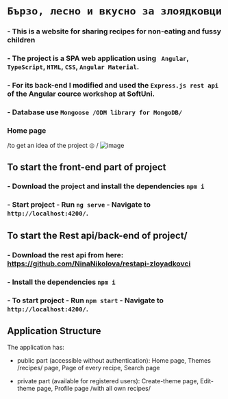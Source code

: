 # `Бързо, лесно и вкусно за злоядковци`

### - This is a website for sharing recipes for non-eating and fussy children
### - The project is a SPA web application using ` Angular`, `TypeScript`, `HTML`, `CSS`, `Angular Material`.
### - For its back-end I modified and used the `Express.js rest api` of the Angular cource workshop at SoftUni. 
### - Database use `Mongoose /ODM library for MongoDB/`

### Home page
/to get an idea of ​​the project `😉` /
![image](https://github.com/NinaNikolova/zloyadkovcy/assets/40785979/1346847a-210c-48d1-a338-3e5930994215)



## To start the front-end part of project

### - Download the project and install the dependencies `npm i`
### - Start project - Run `ng serve` - Navigate to `http://localhost:4200/`. 

## To start the Rest api/back-end of project/ 
### - Download the rest api from here: https://github.com/NinaNikolova/restapi-zloyadkovci
### - Install the dependencies `npm i`
### - To start project - Run `npm start` - Navigate to `http://localhost:4200/`. 

## Application Structure
The application has:

- public part (accessible without authentication): Home page, Themes /recipes/ page, Page of every recipe,  Search page

- private part (available for registered users): Create-theme page, Edit-theme page, Profile page /with all own recipes/
